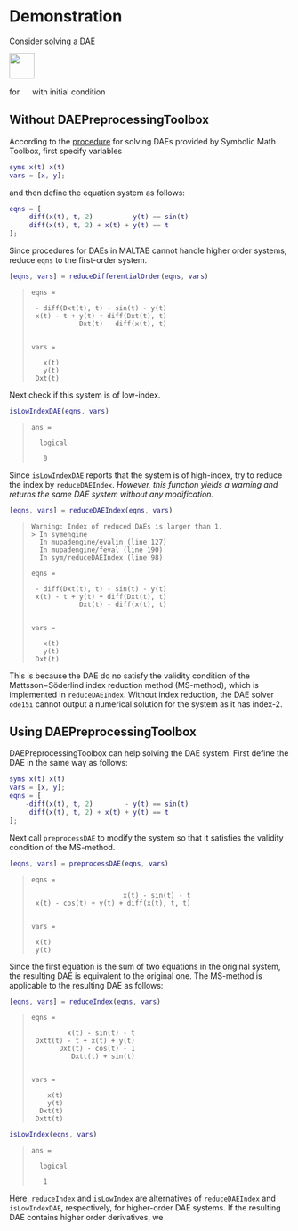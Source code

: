 Demonstration
====

Consider solving a DAE

<img height=45pt src="https://latex.codecogs.com/png.latex?\dpi{300}\begin{cases}-\ddot{x}(t)-y(t)=\sin(t)\\\ddot{x}(t)+x(t)+y(t)=t\end{cases}"/></a>

for <img height=15pt src="https://latex.codecogs.com/png.latex?\dpi{300}(x(t),y(t))"/></a>
with initial condition <img height=15pt src="https://latex.codecogs.com/png.latex?\dpi{300}x(0)=0,y(0)=0"/></a>.

## Without DAEPreprocessingToolbox
According to the [procedure](https://www.mathworks.com/help/symbolic/solve-differential-algebraic-equations.html) for solving DAEs provided by Symbolic Math Toolbox, first specify variables 

```matlab
syms x(t) x(t)
vars = [x, y];
```

and then define the equation system as follows:

```matlab
eqns = [
    -diff(x(t), t, 2)        - y(t) == sin(t)
     diff(x(t), t, 2) + x(t) + y(t) == t
];
```

Since procedures for DAEs in MALTAB cannot handle higher order systems, reduce `eqns` to the first-order system.

``` matlab
[eqns, vars] = reduceDifferentialOrder(eqns, vars)
```
>```
> eqns =
> 
>  - diff(Dxt(t), t) - sin(t) - y(t)
>  x(t) - t + y(t) + diff(Dxt(t), t)
>             Dxt(t) - diff(x(t), t)
> 
> 
> vars =
> 
>    x(t)
>    y(t)
>  Dxt(t)
>```

Next check if this system is of low-index.
``` matlab
isLowIndexDAE(eqns, vars)
```
>```
> ans =
>
>   logical
>
>    0
>```

Since `isLowIndexDAE` reports that the system is of high-index, try to reduce the index by `reduceDAEIndex`.
*However, this function yields a warning and returns the same DAE system without any modification.*

``` matlab
[eqns, vars] = reduceDAEIndex(eqns, vars)
```
>```
> Warning: Index of reduced DAEs is larger than 1.
> > In symengine
>   In mupadengine/evalin (line 127)
>   In mupadengine/feval (line 190)
>   In sym/reduceDAEIndex (line 98)
> 
> eqns =
> 
>  - diff(Dxt(t), t) - sin(t) - y(t)
>  x(t) - t + y(t) + diff(Dxt(t), t)
>             Dxt(t) - diff(x(t), t)
> 
> 
> vars =
> 
>    x(t)
>    y(t)
>  Dxt(t)
>```

This is because the DAE do no satisfy the validity condition of the Mattsson−Söderlind index reduction method (MS-method), which is implemented in `reduceDAEIndex`.
Without index reduction, the DAE solver `ode15i` cannot output a numerical solution for the system as it has index-2.

## Using DAEPreprocessingToolbox

DAEPreprocessingToolbox can help solving the DAE system.
First define the DAE in the same way as follows:

```matlab
syms x(t) x(t)
vars = [x, y];
eqns = [
    -diff(x(t), t, 2)        - y(t) == sin(t)
     diff(x(t), t, 2) + x(t) + y(t) == t
];
```

Next call `preprocessDAE` to modify the system so that it satisfies the validity condition of the MS-method.

```matlab
[eqns, vars] = preprocessDAE(eqns, vars)
```
> ```
> eqns =
>
>                        x(t) - sin(t) - t
>  x(t) - cos(t) + y(t) + diff(x(t), t, t)
>
>
> vars =
> 
>  x(t)
>  y(t)
> ```

Since the first equation is the sum of two equations in the original system, the resulting DAE is equivalent to the original one.
The MS-method is applicable to the resulting DAE as follows: 

```matlab
[eqns, vars] = reduceIndex(eqns, vars)
```
> ```
> eqns =
> 
>          x(t) - sin(t) - t
>  Dxtt(t) - t + x(t) + y(t)
>        Dxt(t) - cos(t) - 1
>           Dxtt(t) + sin(t)
> 
> 
> vars =
> 
>     x(t)
>     y(t)
>   Dxt(t)
>  Dxtt(t)
> ```

```matlab
isLowIndex(eqns, vars)
```
>```
> ans =
>
>   logical
>
>    1
>```

Here, `reduceIndex` and `isLowIndex` are alternatives of `reduceDAEIndex` and `isLowIndexDAE`, respectively, for higher-order DAE systems.
If the resulting DAE contains higher order derivatives, we
